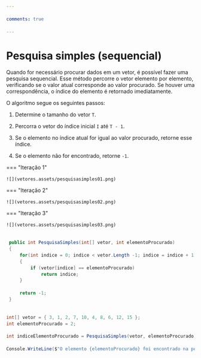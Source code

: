 ```yaml
---

comments: true

---
```


# **Pesquisa simples (sequencial)**

Quando for necessário procurar dados em um vetor, é possível fazer uma pesquisa sequencial. Esse método percorre o vetor elemento por elemento, verificando se o valor atual corresponde ao valor procurado. Se houver uma correspondência, o índice do elemento é retornado imediatamente.

O algoritmo segue os seguintes passos:

1. Determine o tamanho do vetor `T`.

2. Percorra o vetor do índice inicial `I` até `T - 1`.

3. Se o elemento no índice atual for igual ao valor procurado, retorne esse índice.

4. Se o elemento não for encontrado, retorne `-1`.

=== "Iteração 1"

    ![](vetores.assets/pesquisasimples01.png)

=== "Iteração 2"

    ![](vetores.assets/pesquisasimples02.png)

=== "Iteração 3"

    ![](vetores.assets/pesquisasimples03.png)

```csharp

 public int PesquisaSimples(int[] vetor, int elementoProcurado)
 {
     for(int indice = 0; indice < vetor.Length -1; indice = indice + 1)
     {
         if (vetor[indice] == elementoProcurado)                
             return indice;                
     }

     return -1;
 }

```

```csharp

int[] vetor = { 3, 1, 2, 7, 10, 4, 8, 6, 12, 15 };
int elementoProcurado = 2;

int indiceElementoProcurado = PesquisaSimples(vetor, elementoProcurado);

Console.WriteLine($"O elemento {elementoProcurado} foi encontrado na posição {indiceElementoProcurado} no vetor.");

```